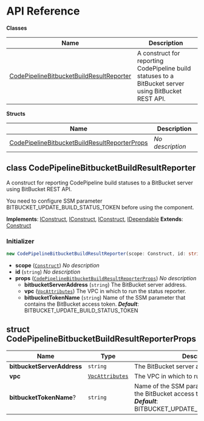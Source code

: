 # API Reference

**Classes**

Name|Description
----|-----------
[CodePipelineBitbucketBuildResultReporter](#cdk-codepipeline-bitbucket-build-result-reporter-codepipelinebitbucketbuildresultreporter)|A construct for reporting CodePipeline build statuses to a BitBucket server using BitBucket REST API.


**Structs**

Name|Description
----|-----------
[CodePipelineBitbucketBuildResultReporterProps](#cdk-codepipeline-bitbucket-build-result-reporter-codepipelinebitbucketbuildresultreporterprops)|*No description*



## class CodePipelineBitbucketBuildResultReporter  <a id="cdk-codepipeline-bitbucket-build-result-reporter-codepipelinebitbucketbuildresultreporter"></a>

A construct for reporting CodePipeline build statuses to a BitBucket server using BitBucket REST API.

You need to configure SSM parameter BITBUCKET_UPDATE_BUILD_STATUS_TOKEN before using the component.

__Implements__: [IConstruct](#constructs-iconstruct), [IConstruct](#aws-cdk-core-iconstruct), [IConstruct](#constructs-iconstruct), [IDependable](#aws-cdk-core-idependable)
__Extends__: [Construct](#aws-cdk-core-construct)

### Initializer




```ts
new CodePipelineBitbucketBuildResultReporter(scope: Construct, id: string, props: CodePipelineBitbucketBuildResultReporterProps)
```

* **scope** (<code>[Construct](#aws-cdk-core-construct)</code>)  *No description*
* **id** (<code>string</code>)  *No description*
* **props** (<code>[CodePipelineBitbucketBuildResultReporterProps](#cdk-codepipeline-bitbucket-build-result-reporter-codepipelinebitbucketbuildresultreporterprops)</code>)  *No description*
  * **bitbucketServerAddress** (<code>string</code>)  The BitBucket server address. 
  * **vpc** (<code>[VpcAttributes](#aws-cdk-aws-ec2-vpcattributes)</code>)  The VPC in which to run the status reporter. 
  * **bitbucketTokenName** (<code>string</code>)  Name of the SSM parameter that contains the BitBucket access token. __*Default*__: BITBUCKET_UPDATE_BUILD_STATUS_TOKEN




## struct CodePipelineBitbucketBuildResultReporterProps  <a id="cdk-codepipeline-bitbucket-build-result-reporter-codepipelinebitbucketbuildresultreporterprops"></a>






Name | Type | Description 
-----|------|-------------
**bitbucketServerAddress** | <code>string</code> | The BitBucket server address.
**vpc** | <code>[VpcAttributes](#aws-cdk-aws-ec2-vpcattributes)</code> | The VPC in which to run the status reporter.
**bitbucketTokenName**? | <code>string</code> | Name of the SSM parameter that contains the BitBucket access token.<br/>__*Default*__: BITBUCKET_UPDATE_BUILD_STATUS_TOKEN



